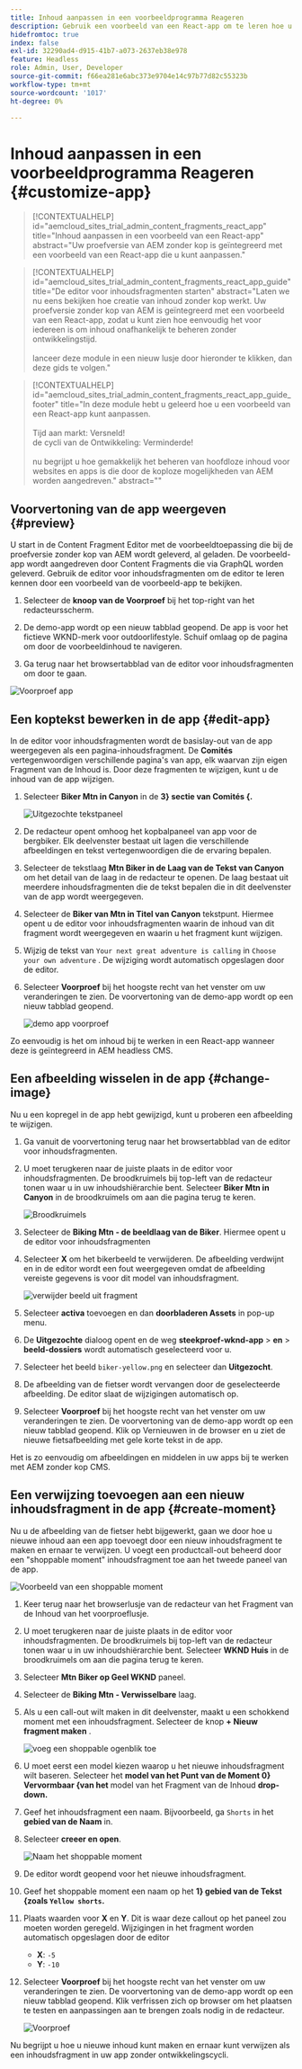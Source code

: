 ```yaml
---
title: Inhoud aanpassen in een voorbeeldprogramma Reageren
description: Gebruik een voorbeeld van een React-app om te leren hoe u inhoud kunt aanpassen met de functie zonder kop die in AEM as a Cloud Service is ingesteld.
hidefromtoc: true
index: false
exl-id: 32290ad4-d915-41b7-a073-2637eb38e978
feature: Headless
role: Admin, User, Developer
source-git-commit: f66ea281e6abc373e9704e14c97b77d82c55323b
workflow-type: tm+mt
source-wordcount: '1017'
ht-degree: 0%

---
```



# Inhoud aanpassen in een voorbeeldprogramma Reageren {#customize-app}

>[!CONTEXTUALHELP]
>id="aemcloud_sites_trial_admin_content_fragments_react_app"
>title="Inhoud aanpassen in een voorbeeld van een React-app"
>abstract="Uw proefversie van AEM zonder kop is geïntegreerd met een voorbeeld van een React-app die u kunt aanpassen."

>[!CONTEXTUALHELP]
>id="aemcloud_sites_trial_admin_content_fragments_react_app_guide"
>title="De editor voor inhoudsfragmenten starten"
>abstract="Laten we nu eens bekijken hoe creatie van inhoud zonder kop werkt. Uw proefversie zonder kop van AEM is geïntegreerd met een voorbeeld van een React-app, zodat u kunt zien hoe eenvoudig het voor iedereen is om inhoud onafhankelijk te beheren zonder ontwikkelingstijd.<br><br> lanceer deze module in een nieuw lusje door hieronder te klikken, dan deze gids te volgen."

>[!CONTEXTUALHELP]
>id="aemcloud_sites_trial_admin_content_fragments_react_app_guide_footer"
>title="In deze module hebt u geleerd hoe u een voorbeeld van een React-app kunt aanpassen.<br><br> Tijd aan markt: Versneld!<br> de cycli van de Ontwikkeling: Verminderde!<br><br> nu begrijpt u hoe gemakkelijk het beheren van hoofdloze inhoud voor websites en apps is die door de koploze mogelijkheden van AEM worden aangedreven."
>abstract=""

## Voorvertoning van de app weergeven {#preview}

U start in de Content Fragment Editor met de voorbeeldtoepassing die bij de proefversie zonder kop van AEM wordt geleverd, al geladen. De voorbeeld-app wordt aangedreven door Content Fragments die via GraphQL worden geleverd. Gebruik de editor voor inhoudsfragmenten om de editor te leren kennen door een voorbeeld van de voorbeeld-app te bekijken.

1. Selecteer de **knoop van de Voorproef** bij het top-right van het redacteursscherm.

1. De demo-app wordt op een nieuw tabblad geopend. De app is voor het fictieve WKND-merk voor outdoorlifestyle. Schuif omlaag op de pagina om door de voorbeeldinhoud te navigeren.

1. Ga terug naar het browsertabblad van de editor voor inhoudsfragmenten om door te gaan.

![ Voorproef app ](assets/do-not-localize/preview-app-1.png)

## Een koptekst bewerken in de app {#edit-app}

In de editor voor inhoudsfragmenten wordt de basislay-out van de app weergegeven als een pagina-inhoudsfragment. De **Comités** vertegenwoordigen verschillende pagina&#39;s van app, elk waarvan zijn eigen Fragment van de Inhoud is. Door deze fragmenten te wijzigen, kunt u de inhoud van de app wijzigen.

1. Selecteer **Biker Mtn in Canyon** in de **3} sectie van Comités {.**

   ![ Uitgezochte tekstpaneel ](assets/do-not-localize/edit-header-1.png)

1. De redacteur opent omhoog het kopbalpaneel van app voor de bergbiker. Elk deelvenster bestaat uit lagen die verschillende afbeeldingen en tekst vertegenwoordigen die de ervaring bepalen.

1. Selecteer de tekstlaag **Mtn Biker in de Laag van de Tekst van Canyon** om het detail van de laag in de redacteur te openen. De laag bestaat uit meerdere inhoudsfragmenten die de tekst bepalen die in dit deelvenster van de app wordt weergegeven.

1. Selecteer de **Biker van Mtn in Titel van Canyon** tekstpunt. Hiermee opent u de editor voor inhoudsfragmenten waarin de inhoud van dit fragment wordt weergegeven en waarin u het fragment kunt wijzigen.

1. Wijzig de tekst van `Your next great adventure is calling` in `Choose your own adventure` . De wijziging wordt automatisch opgeslagen door de editor.

1. Selecteer **Voorproef** bij het hoogste recht van het venster om uw veranderingen te zien. De voorvertoning van de demo-app wordt op een nieuw tabblad geopend.

   ![ demo app voorproef ](assets/do-not-localize/edit-header-5-6.png)

Zo eenvoudig is het om inhoud bij te werken in een React-app wanneer deze is geïntegreerd in AEM headless CMS.

## Een afbeelding wisselen in de app {#change-image}

Nu u een kopregel in de app hebt gewijzigd, kunt u proberen een afbeelding te wijzigen.

1. Ga vanuit de voorvertoning terug naar het browsertabblad van de editor voor inhoudsfragmenten.

1. U moet terugkeren naar de juiste plaats in de editor voor inhoudsfragmenten. De broodkruimels bij top-left van de redacteur tonen waar u in uw inhoudshiërarchie bent. Selecteer **Biker Mtn in Canyon** in de broodkruimels om aan die pagina terug te keren.

   ![ Broodkruimels ](assets/do-not-localize/swap-image-2.png)

1. Selecteer de **Biking Mtn - de beeldlaag van de Biker**. Hiermee opent u de editor voor inhoudsfragmenten

1. Selecteer **X** om het bikerbeeld te verwijderen. De afbeelding verdwijnt en in de editor wordt een fout weergegeven omdat de afbeelding vereiste gegevens is voor dit model van inhoudsfragment.

   ![ verwijder beeld uit fragment ](assets/do-not-localize/swap-image-4.png)

1. Selecteer **activa** toevoegen en dan **doorbladeren Assets** in pop-up menu.

1. De **Uitgezochte** dialoog opent en de weg **steekproef-wknd-app** > **en** > **beeld-dossiers** wordt automatisch geselecteerd voor u.

1. Selecteer het beeld `biker-yellow.png` en selecteer dan **Uitgezocht**.

1. De afbeelding van de fietser wordt vervangen door de geselecteerde afbeelding. De editor slaat de wijzigingen automatisch op.

1. Selecteer **Voorproef** bij het hoogste recht van het venster om uw veranderingen te zien. De voorvertoning van de demo-app wordt op een nieuw tabblad geopend. Klik op Vernieuwen in de browser en u ziet de nieuwe fietsafbeelding met gele korte tekst in de app.

Het is zo eenvoudig om afbeeldingen en middelen in uw apps bij te werken met AEM zonder kop CMS.

## Een verwijzing toevoegen aan een nieuw inhoudsfragment in de app {#create-moment}

Nu u de afbeelding van de fietser hebt bijgewerkt, gaan we door hoe u nieuwe inhoud aan een app toevoegt door een nieuw inhoudsfragment te maken en ernaar te verwijzen. U voegt een productcall-out beheerd door een &quot;shoppable moment&quot; inhoudsfragment toe aan het tweede paneel van de app.

![ Voorbeeld van een shoppable moment ](assets/do-not-localize/example-shoppable-moment.png)

1. Keer terug naar het browserlusje van de redacteur van het Fragment van de Inhoud van het voorproeflusje.

1. U moet terugkeren naar de juiste plaats in de editor voor inhoudsfragmenten. De broodkruimels bij top-left van de redacteur tonen waar u in uw inhoudshiërarchie bent. Selecteer **WKND Huis** in de broodkruimels om aan die pagina terug te keren.

1. Selecteer **Mtn Biker op Geel WKND** paneel.

1. Selecteer de **Biking Mtn - Verwisselbare** laag.

1. Als u een call-out wilt maken in dit deelvenster, maakt u een schokkend moment met een inhoudsfragment. Selecteer de knop **+ Nieuw fragment maken** .

   ![ voeg een shoppable ogenblik ](assets/do-not-localize/add-reference-1-5.png) toe

1. U moet eerst een model kiezen waarop u het nieuwe inhoudsfragment wilt baseren. Selecteer het **model van het Punt van de Moment 0} Vervormbaar {van het** model van het Fragment van de Inhoud **drop-down.**

1. Geef het inhoudsfragment een naam. Bijvoorbeeld, ga `Shorts` in het **gebied van de Naam** in.

1. Selecteer **creeer en open**.

   ![ Naam het shoppable moment ](assets/do-not-localize/add-reference-6-7-8.png)

1. De editor wordt geopend voor het nieuwe inhoudsfragment.

1. Geef het shoppable moment een naam op het **1} gebied van de Tekst {zoals `Yellow shorts`.**

1. Plaats waarden voor **X** en **Y**. Dit is waar deze callout op het paneel zou moeten worden geregeld. Wijzigingen in het fragment worden automatisch opgeslagen door de editor

   * **X**: `-5`
   * **Y**: `-10`

1. Selecteer **Voorproef** bij het hoogste recht van het venster om uw veranderingen te zien. De voorvertoning van de demo-app wordt op een nieuw tabblad geopend. Klik verfrissen zich op browser om het plaatsen te testen en aanpassingen aan te brengen zoals nodig in de redacteur.

   ![ Voorproef ](assets/do-not-localize/add-reference-10-11-12.png)

Nu begrijpt u hoe u nieuwe inhoud kunt maken en ernaar kunt verwijzen als een inhoudsfragment in uw app zonder ontwikkelingscycli.
